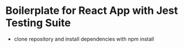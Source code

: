 # Boilerplate for React App with Jest Testing Suite

- clone repository and install dependencies with npm install
